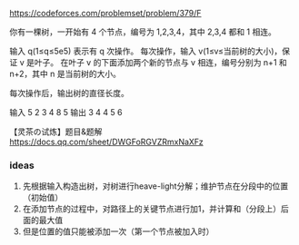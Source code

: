https://codeforces.com/problemset/problem/379/F

你有一棵树，一开始有 4 个节点，编号为 1,2,3,4，其中 2,3,4 都和 1 相连。

输入 q(1≤q≤5e5) 表示有 q 次操作。
每次操作，输入 v(1≤v≤当前树的大小)，保证 v 是叶子。
在叶子 v 的下面添加两个新的节点与 v 相连，编号分别为 n+1 和 n+2，其中 n 是当前树的大小。

每次操作后，输出树的直径长度。

输入
5
2
3
4
8
5
输出
3
4
4
5
6

【灵茶の试炼】题目&题解
https://docs.qq.com/sheet/DWGFoRGVZRmxNaXFz


### ideas
1. 先根据输入构造出树，对树进行heave-light分解；维护节点在分段中的位置（初始值）
2. 在添加节点的过程中，对路径上的关键节点进行加1，并计算和（分段上）后面的最大值
3. 但是位置的值只能被添加一次（第一个节点被加入时）